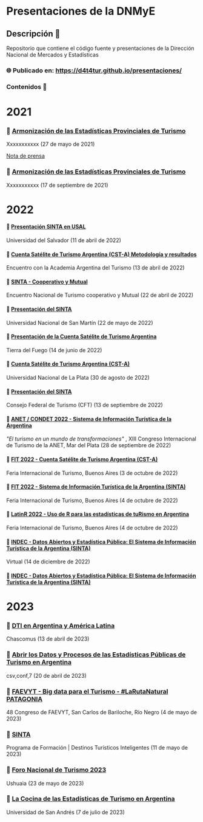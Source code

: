 
# Presentaciones de la DNMyE

<!-- badges: start -->
<!-- badges: end -->


## Descripción 💬

Repositorio que contiene el código fuente y presentaciones de la Dirección Nacional de Mercados y Estadísticas


### 🌐 Publicado en: https://d4t4tur.github.io/presentaciones/

### Contenidos 🧪

# 2021

### 📌 [Armonización de las Estadísticas Provinciales de Turismo](https://tableros.yvera.tur.ar/recursos/presentaciones/2021.05.27_armonizacion.pdf)

Xxxxxxxxxxx (27 de mayo de 2021)

[Nota de prensa](https://www.argentina.gob.ar/noticias/proyecto-federal-de-estadisticas-de-turismo)

### 📌 [Armonización de las Estadísticas Provinciales de Turismo](https://tableros.yvera.tur.ar/recursos/presentaciones/2021.09.17_armonizacion.pdf)

Xxxxxxxxxxx (17 de septiembre de 2021)

# 2022

#### 📌 [Presentación SINTA en USAL](https://tableros.yvera.tur.ar/recursos/presentaciones/2022.04.11_usal.pdf)

Universidad del Salvador (11 de abril de 2022)

#### 📌 [Cuenta Satélite de Turismo Argentina (CST-A) Metodología y resultados](https://tableros.yvera.tur.ar/recursos/presentaciones/2022.04.13_cst_academia.pdf)

Encuentro con la Academia Argentina del Turismo (13 de abril de 2022)

#### 📌 [SINTA - Cooperativo y Mutual](https://tableros.yvera.tur.ar/recursos/presentaciones/2022.04.22_sinta_cordoba.pdf)

Encuentro Nacional de Turismo cooperativo y Mutual (22 de abril de 2022)

#### 📌 [Presentación del SINTA](https://tableros.yvera.tur.ar/recursos/presentaciones/2022.05.20_unsam.pdf)

Universidad Nacional de San Martín (22 de mayo de 2022)

#### 📌 [Presentación de la Cuenta Satélite de Turismo Argentina](https://tableros.yvera.tur.ar/recursos/presentaciones/2022.06.14_cst_a_tdf.pdf)

Tierra del Fuego (14 de junio de 2022)

#### 📌 [Cuenta Satélite de Turismo Argentina (CST-A)](https://d4t4tur.github.io/presentaciones/unlp30agosto2022.html)

Universidad Nacional de La Plata (30 de agosto de 2022)

#### 📌 [Presentación del SINTA](https://tableros.yvera.tur.ar/recursos/presentaciones/2022.09.13_presentacion_cft.pdf)

Consejo Federal de Turismo (CFT) (13 de septiembre de 2022)


#### 📌 [ANET / CONDET 2022 - Sistema de Información Turística de la Argentina](https://d4t4tur.github.io/presentaciones/mdq29Sept2022.html)

_"El turismo en un mundo de transformaciones"_ , XIII Congreso Internacional de Turismo de la ANET, Mar del Plata (28 de septiembre de 2022)


#### 📌 [FIT 2022 - Cuenta Satélite de Turismo Argentina (CST-A) ](https://d4t4tur.github.io/presentaciones/fit_CST.html)

Feria Internacional de Turismo, Buenos Aires (3 de octubre de 2022)

#### 📌 [FIT 2022 - Sistema de Información Turística de la Argentina (SINTA)](https://d4t4tur.github.io/presentaciones/SINTA_FIT2022.html)

Feria Internacional de Turismo, Buenos Aires (4 de octubre de 2022)

#### 📌 [LatinR 2022 - Uso de R para las estadísticas de tuRismo en Argentina](https://d4t4tur.github.io/presentaciones/latinr2022.html)

Feria Internacional de Turismo, Buenos Aires (4 de octubre de 2022)

#### 📌 [INDEC - Datos Abiertos y Estadística Pública: El Sistema de Información Turística de la Argentina (SINTA)](https://d4t4tur.github.io/presentaciones/datos_abiertos_indec.html#1)

Virtual (14 de diciembre de 2022)

#### 📌 [INDEC - Datos Abiertos y Estadística Pública: El Sistema de Información Turística de la Argentina (SINTA)](https://d4t4tur.github.io/presentaciones/datos_abiertos_indec.html#1)

# 2023

### 📌 [DTI en Argentina y América Latina](https://tableros.yvera.tur.ar/recursos/presentaciones/2023.04.13_chascomus.pdf)

Chascomus (13 de abril de 2023)

### 📌 [Abrir los Datos y Procesos de las Estadísticas Públicas de Turismo en Argentina](https://tableros.yvera.tur.ar/recursos/presentaciones/2023.04.13_chascomus.pdf)

csv,conf,7 (20 de abril de 2023)

### 📌 [FAEVYT - Big data para el Turismo - #LaRutaNatural PATAGONIA](https://d4t4tur.github.io/faevyth_big_data_patagonia/#1)

48 Congreso de FAEVYT, San Carlos de Bariloche, Río Negro (4 de mayo de 2023)

### 📌 [SINTA](https://tableros.yvera.tur.ar/recursos/presentaciones/2023.05.11_dti_cfi.pdf)

Programa de Formación | Destinos Turísticos Inteligentes (11 de mayo de 2023)

### 📌 [Foro Nacional de Turismo 2023](https://d4t4tur.github.io/ppt_cft_ushuaia/cft_ushuaia_dnmye.html#1)

Ushuaia (23 de mayo de 2023)

### 📌 [La Cocina de las Estadísticas de Turismo en Argentina](https://tableros.yvera.tur.ar/recursos/presentaciones/2023.07.03_udesa.pdf)

Universidad de San Andrés (7 de julio de 2023)

